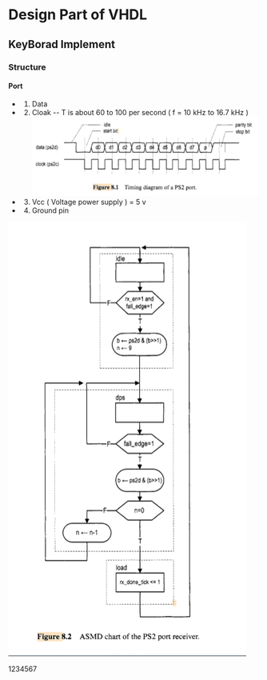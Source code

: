 # Design Part of VHDL

## KeyBorad Implement 

### Structure 

#### Port

- 1. Data
- 2. Cloak -- T is about 60 to 100 per second ( f = 10 kHz to 16.7 kHz )
    ![Figure 8.1](image.png)
- 3. Vcc ( Voltage power supply ) = 5 v
- 4. Ground pin

![Figure 8.2 ASMD chart of the PS2 port receiver. ](image-1.png)

1234567